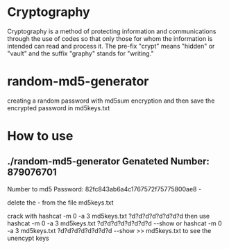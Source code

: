 # Cryptography
Cryptography is a method of protecting information and communications through the use of codes so that only those for whom the information is intended can read and process it. The pre-fix "crypt" means "hidden" or "vault" and the suffix "graphy" stands for "writing."

# random-md5-generator 
creating a random password with md5sum encryption and then save the encrypted password in md5keys.txt

# How to use 
./random-md5-generator
Genateted Number:
879076701
-----------------------
Number to md5 Password:
82fc843ab6a4c1767572f75775800ae8  -


delete the  - from the file md5keys.txt

crack with
hashcat -m 0 -a 3  md5keys.txt ?d?d?d?d?d?d?d?d
then use 
hashcat -m 0 -a 3  md5keys.txt ?d?d?d?d?d?d?d?d --show or hashcat -m 0 -a 3  md5keys.txt ?d?d?d?d?d?d?d?d --show >> md5keys.txt to see the unencypt keys 
